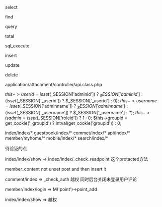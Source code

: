 
select 

find

query

total

sql_execute

insert

update

delete



application/attachment/controller/api.class.php

$this->userid = isset($_SESSION['adminid']) ? $_SESSION['adminid'] : (isset($_SESSION['_userid']) ? $_SESSION['_userid'] : 0);
$this->username = isset($_SESSION['adminname']) ? $_SESSION['adminname'] : (isset($_SESSION['_username']) ? $_SESSION['_username'] : '');
$this->isadmin = isset($_SESSION['roleid']) ? 1 : 0;
$this->groupid = get_cookie('_groupid') ? intval(get_cookie('groupid')) : 0;

index/index/*
guestbook/index/*
commet/index/*
api/index/*
member/myhome/*
mobile/index/*
search/index/*

待验证的点

index/index/show -> index/index/_check_readpoint 这个protacted方法

member_content
not unset post and then insert it 


comment/index => _check_auth 越权
同时后台关闭未登录用户评论


member/index/login => M('point')->point_add

index/index/show => 越权
